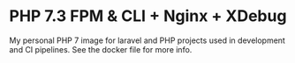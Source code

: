 PHP 7.3 FPM & CLI + Nginx + XDebug
=========================

My personal PHP 7 image for laravel and PHP projects used in development and CI pipelines. See the docker file for more info.